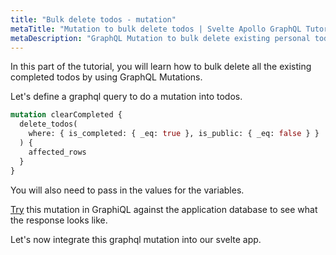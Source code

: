 ```yaml
---
title: "Bulk delete todos - mutation"
metaTitle: "Mutation to bulk delete todos | Svelte Apollo GraphQL Tutorial"
metaDescription: "GraphQL Mutation to bulk delete existing personal todos. Try the mutation in GraphiQL, passing the Authorization token to perform bulk operations"
---
```


In this part of the tutorial, you will learn how to bulk delete all the existing completed todos by using GraphQL Mutations.

Let's define a graphql query to do a mutation into todos.

```graphql
mutation clearCompleted {
  delete_todos(
    where: { is_completed: { _eq: true }, is_public: { _eq: false } }
  ) {
    affected_rows
  }
}
```

You will also need to pass in the values for the variables.

[Try](https://hasura.io/learn/graphql/graphiql) this mutation in GraphiQL against the application database to see what the response looks like.

Let's now integrate this graphql mutation into our svelte app.

